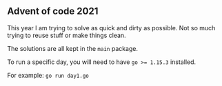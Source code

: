 ## Advent of code 2021

This year I am trying to solve as quick and dirty as possible. Not so much trying to reuse stuff or make things clean.

The solutions are all kept in the `main` package.

To run a specific day, you will need to have `go >= 1.15.3` installed.

For example: `go run day1.go`
